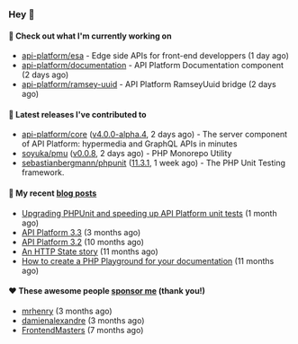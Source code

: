 ### Hey 👋

#### 👷 Check out what I'm currently working on

- [api-platform/esa](https://github.com/api-platform/esa) - Edge side APIs for front-end developpers (1 day ago)
- [api-platform/documentation](https://github.com/api-platform/documentation) - API Platform Documentation component (2 days ago)
- [api-platform/ramsey-uuid](https://github.com/api-platform/ramsey-uuid) - API Platform RamseyUuid bridge (2 days ago)

#### 🔭 Latest releases I've contributed to

- [api-platform/core](https://github.com/api-platform/core) ([v4.0.0-alpha.4](https://github.com/api-platform/core/releases/tag/v4.0.0-alpha.4), 2 days ago) - The server component of API Platform: hypermedia and GraphQL APIs in minutes
- [soyuka/pmu](https://github.com/soyuka/pmu) ([v0.0.8](https://github.com/soyuka/pmu/releases/tag/v0.0.8), 2 days ago) - PHP Monorepo Utility
- [sebastianbergmann/phpunit](https://github.com/sebastianbergmann/phpunit) ([11.3.1](https://github.com/sebastianbergmann/phpunit/releases/tag/11.3.1), 1 week ago) - The PHP Unit Testing framework.

#### 📜 My recent [blog posts](https://soyuka.me)

- [Upgrading PHPUnit and speeding up API Platform unit tests](https://soyuka.me/upgrading-phpunit-and-speeding-up-api-platform-unit-tests/) (1 month ago)
- [API Platform 3.3](https://soyuka.me/api-platform-3.3/) (3 months ago)
- [API Platform 3.2](https://soyuka.me/api-platform-3.2/) (10 months ago)
- [An HTTP State story](https://soyuka.me/http-state-story/) (11 months ago)
- [How to create a PHP Playground for your documentation](https://soyuka.me/how-to-create-a-php-playground-for-your-documentation/) (11 months ago)

#### ❤️ These awesome people [sponsor me](https://github.com/sponsors/soyuka) (thank you!)

- [mrhenry](https://github.com/mrhenry) (3 months ago)
- [damienalexandre](https://github.com/damienalexandre) (3 months ago)
- [FrontendMasters](https://github.com/FrontendMasters) (7 months ago)

